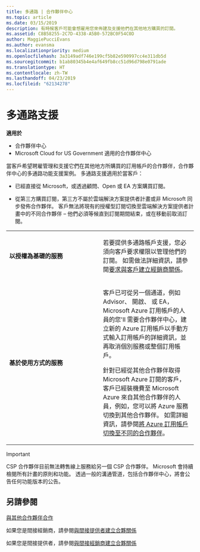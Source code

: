```yaml
---
title: 多通路 | 合作夥伴中心
ms.topic: article
ms.date: 03/15/2019
description: 有時候客戶可能會想雇用您來佈建及支援他們在其他地方購買的訂閱。
ms.assetid: C8B58255-2C7D-4338-A5B0-572BC0F54C0D
author: MaggiePucciEvans
ms.author: evansma
ms.localizationpriority: medium
ms.openlocfilehash: 3a3149adf746e199cf5b82e590997cc4e311db5d
ms.sourcegitcommit: b1ab80345b4e4af649fb8cc51d96d798e0791ade
ms.translationtype: HT
ms.contentlocale: zh-TW
ms.lasthandoff: 04/23/2019
ms.locfileid: "62134278"
---
```

# <a name="multi-channel-support"></a>多通路支援

**適用於**

-  合作夥伴中心
-  Microsoft Cloud for US Government 適用的合作夥伴中心


當客戶希望聘雇管理和支援它們在其他地方所購買的訂用帳戶的合作夥伴，合作夥伴中心的多通路功能支援案例。 多通路支援適用於當客戶：

-   已經直接從 Microsoft，或透過顧問、Open 或 EA 方案購買訂閱。

-   從第三方購買訂閱，第三方不屬於雲端解決方案提供者計畫或非 Microsoft 同步發佈合作夥伴。 客戶無法將現有的授權型訂閱切換至雲端解決方案提供者計畫中的不同合作夥伴 – 他們必須等候直到訂閱期間結束，或在移動前取消訂閱。


<table>
<colgroup>
<col width="50%" />
<col width="50%" />
</colgroup>
<tbody>
<tr class="odd">
<td><p><strong>以授權為基礎的服務</strong></p></td>
<td><p>若要提供多通路帳戶支援，您必須向客戶要求權限以管理他們的訂閱。 如需做法詳細資訊，請參閱<a href="request-a-relationship-with-a-customer.md" data-raw-source="[Request a reseller relationship with a customer](request-a-relationship-with-a-customer.md)">要求與客戶建立經銷商關係</a>。</p></td>
</tr>
<tr class="even">
<td><p><strong>基於使用方式的服務</strong></p></td>
<td>
<p>客戶已可從另一個通道，例如 Advisor、 開啟、 或 EA，Microsoft Azure 訂用帳戶的人員的您&#39;ll 需要合作夥伴中心，建立新的 Azure 訂用帳戶以手動方式輸入訂用帳戶的詳細資訊，並再取消個別服務或整個訂用帳戶。</p>
<p>針對已經從其他合作夥伴取得 Microsoft Azure 訂閱的客戶，客戶已經裝機費至 Microsoft Azure 來自其他合作夥伴的人員，例如，您可以將 Azure 服務切換到其他合作夥伴。 如需詳細資訊，請參閱<a href="switch-azure-subscriptions-to-a-different-partner.md" data-raw-source="[Switch Azure subscriptions to a different partner](switch-azure-subscriptions-to-a-different-partner.md)">將 Azure 訂用帳戶切換至不同的合作夥伴</a>。</p>
</td>
</tr>
</tbody>
</table>

> [!IMPORTANT]  
> CSP 合作夥伴目前無法轉售線上服務給另一個 CSP 合作夥伴。 Microsoft 會持續檢閱所有計畫的原則和功能。 透過一般的溝通管道，包括合作夥伴中心，將會公告任何功能版本的公告。 

## <a name="see-also"></a>另請參閱

[與其他合作夥伴合作](work-with-other-partners.md)

如果您是間接經銷商，請參閱[與間接提供者建立合夥關係](indirect-reseller-tasks-in-partner-center.md)

如果您是間接提供者，請參閱[與間接經銷商建立合夥關係](indirect-provider-tasks-in-partner-center.md) 

 

 



